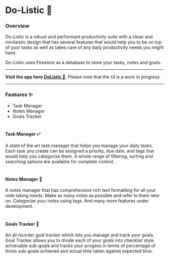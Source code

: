 # Do-Listic 📝
### Overview
Do-Listic is a robust and performant productivity suite with a clean and minilaistic design that has several features that would help you to be on top of your tasks as well as takes care of any daily productivity needs you might have.

Do-Listic uses Firestore as a database to store your tasks, notes and goals.

***
**Visit the app here [DoListic 📝](https://dolistic-productivity-suite.onrender.com/).** Please note that the UI is a work in progress.

***

### Features ✨
 - Task Manager
 - Notes Manager
 - Goals Tracker
#

#### Task Manager ✅
A state of the art task manager that helps you manage your daily tasks. Each task you create can be assigned a priority, due date, and tags that would help you categorize them. A whole range of filtering, sorting and searching options are available for complete control.
#
#### Notes Manager 📝
A notes manager that has comprehensive rich text formatting for all your note taking needs. Make as many notes as possible and refer to them later on. Categorize your notes using tags. And many more features under development.
#
#### Goals Tracker 🚩
An all rounder goal tracker which lets you manage and track your goals. Goal Tracker allows you to divide each of your goals into checklist style achievable sub-goals and tracks your progess in terms of percentage of those sub-goals achieved and actual time taken against expected time.